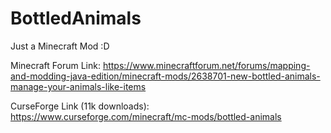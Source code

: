 # BottledAnimals

Just a Minecraft Mod :D


Minecraft Forum Link: https://www.minecraftforum.net/forums/mapping-and-modding-java-edition/minecraft-mods/2638701-new-bottled-animals-manage-your-animals-like-items

CurseForge Link (11k downloads): https://www.curseforge.com/minecraft/mc-mods/bottled-animals
